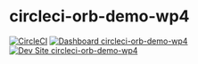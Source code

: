 # circleci-orb-demo-wp4

[![CircleCI](https://circleci.com/gh/kporras07/circleci-orb-demo-wp4.svg?style=shield)](https://circleci.com/gh/kporras07/circleci-orb-demo-wp4)
[![Dashboard circleci-orb-demo-wp4](https://img.shields.io/badge/dashboard-circleci_orb_demo_wp4-yellow.svg)](https://dashboard.pantheon.io/sites/5d3bd582-06ad-47b4-9a0b-df2c7f92e483#dev/code)
[![Dev Site circleci-orb-demo-wp4](https://img.shields.io/badge/site-circleci_orb_demo_wp4-blue.svg)](http://dev-circleci-orb-demo-wp4.pantheonsite.io/)